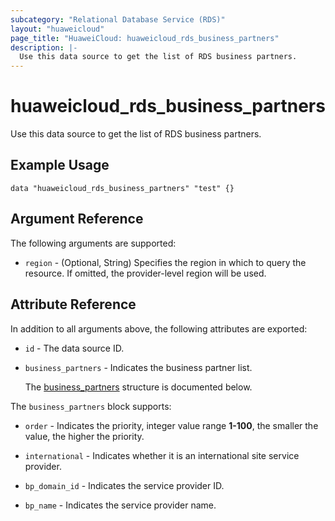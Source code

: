 ```yaml
---
subcategory: "Relational Database Service (RDS)"
layout: "huaweicloud"
page_title: "HuaweiCloud: huaweicloud_rds_business_partners"
description: |-
  Use this data source to get the list of RDS business partners.
---
```


# huaweicloud_rds_business_partners

Use this data source to get the list of RDS business partners.

## Example Usage

```hcl
data "huaweicloud_rds_business_partners" "test" {}
```

## Argument Reference

The following arguments are supported:

* `region` - (Optional, String) Specifies the region in which to query the resource.
  If omitted, the provider-level region will be used.

## Attribute Reference

In addition to all arguments above, the following attributes are exported:

* `id` - The data source ID.

* `business_partners` - Indicates the business partner list.

  The [business_partners](#business_partners_struct) structure is documented below.

<a name="business_partners_struct"></a>
The `business_partners` block supports:

* `order` - Indicates the priority, integer value range **1-100**, the smaller the value, the higher the priority.

* `international` - Indicates whether it is an international site service provider.

* `bp_domain_id` - Indicates the service provider ID.

* `bp_name` - Indicates the service provider name.
